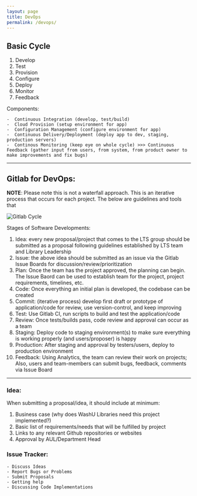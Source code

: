 ```yaml
---
layout: page
title: DevOps
permalink: /devops/
---
```


## Basic Cycle

1. Develop
2. Test
3. Provision
4. Configure
5. Deploy
6. Monitor
7. Feedback


Components:

    -  Continuous Integration (develop, test/build)
    -  Cloud Provision (setup environment for app)
    -  Configuration Management (configure environment for app)
    -  Continuous Delivery/Deployment (deploy app to dev, staging, production servers)
    -  Continous Monitoring (keep eye on whole cycle) >>> Continuous Feedback (gather input from users, from system, from product owner to make improvements and fix bugs)

___

## Gitlab for DevOps:

__NOTE__: Please note this is not a waterfall approach. This is an iterative process that occurs for each project. The below are guidelines and tools that

![Gitlab Cycle](https://about.gitlab.com/images/blogimages/idea-to-production-10-steps.png "Test")

Stages of Software Developments:

1. Idea: every new proposal/project that comes to the LTS group should be submitted as a proposal following guidelines established by LTS team and Library Leadership
2. Issue: the above idea should be submitted as an issue via the Gitlab Issue Boards for discussion/review/prioritization
3. Plan: Once the team has the project approved, the planning can begin. The Issue Baord can be used to establish team for the project, project requirements, timelines, etc.
4. Code: Once everything an initial plan is developed, the codebase can be created
5. Commit: (iterative process) develop first draft or prototype of application/code for review, use version-control, and keep improving
6. Test: Use Gitlab CI, run scripts to build and test the application/code
7. Review: Once tests/builds pass, code review and approval can occur as a team
8. Staging: Deploy code to staging environment(s) to make sure everything is working properly (and users/proposer) is happy
9. Production: After staging and approval by testers/users, deploy to production environment
10. Feedback: Using Analytics, the team can review their work on projects; Also, users and team-members can submit bugs, feedback, comments via Issue Board

____

### Idea:

When submitting a proposal/idea, it should include at minimum:

1. Business case (why does WashU Libraries need this project implemented?)
2. Basic list of requirements/needs that will be fulfilled by project
3. Links to any relevant Github repositories or websites
4. Approval by AUL/Department Head

### Issue Tracker:

    - Discuss Ideas
    - Report Bugs or Problems
    - Submit Proposals
    - Getting help
    - Discussing Code Implementations















